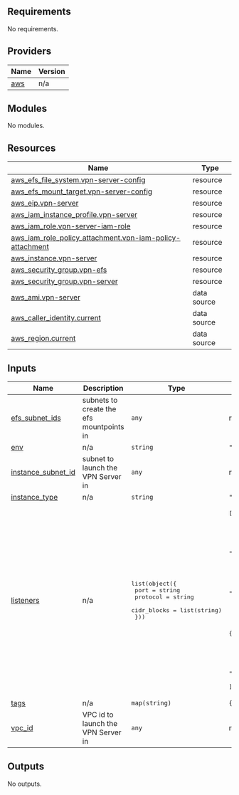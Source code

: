 ## Requirements

No requirements.

## Providers

| Name | Version |
|------|---------|
| <a name="provider_aws"></a> [aws](#provider\_aws) | n/a |

## Modules

No modules.

## Resources

| Name | Type |
|------|------|
| [aws_efs_file_system.vpn-server-config](https://registry.terraform.io/providers/hashicorp/aws/latest/docs/resources/efs_file_system) | resource |
| [aws_efs_mount_target.vpn-server-config](https://registry.terraform.io/providers/hashicorp/aws/latest/docs/resources/efs_mount_target) | resource |
| [aws_eip.vpn-server](https://registry.terraform.io/providers/hashicorp/aws/latest/docs/resources/eip) | resource |
| [aws_iam_instance_profile.vpn-server](https://registry.terraform.io/providers/hashicorp/aws/latest/docs/resources/iam_instance_profile) | resource |
| [aws_iam_role.vpn-server-iam-role](https://registry.terraform.io/providers/hashicorp/aws/latest/docs/resources/iam_role) | resource |
| [aws_iam_role_policy_attachment.vpn-iam-policy-attachment](https://registry.terraform.io/providers/hashicorp/aws/latest/docs/resources/iam_role_policy_attachment) | resource |
| [aws_instance.vpn-server](https://registry.terraform.io/providers/hashicorp/aws/latest/docs/resources/instance) | resource |
| [aws_security_group.vpn-efs](https://registry.terraform.io/providers/hashicorp/aws/latest/docs/resources/security_group) | resource |
| [aws_security_group.vpn-server](https://registry.terraform.io/providers/hashicorp/aws/latest/docs/resources/security_group) | resource |
| [aws_ami.vpn-server](https://registry.terraform.io/providers/hashicorp/aws/latest/docs/data-sources/ami) | data source |
| [aws_caller_identity.current](https://registry.terraform.io/providers/hashicorp/aws/latest/docs/data-sources/caller_identity) | data source |
| [aws_region.current](https://registry.terraform.io/providers/hashicorp/aws/latest/docs/data-sources/region) | data source |

## Inputs

| Name | Description | Type | Default | Required |
|------|-------------|------|---------|:--------:|
| <a name="input_efs_subnet_ids"></a> [efs\_subnet\_ids](#input\_efs\_subnet\_ids) | subnets to create the efs mountpoints in | `any` | n/a | yes |
| <a name="input_env"></a> [env](#input\_env) | n/a | `string` | `"prod"` | no |
| <a name="input_instance_subnet_id"></a> [instance\_subnet\_id](#input\_instance\_subnet\_id) | subnet to launch the VPN Server in | `any` | n/a | yes |
| <a name="input_instance_type"></a> [instance\_type](#input\_instance\_type) | n/a | `string` | `"t3.small"` | no |
| <a name="input_listeners"></a> [listeners](#input\_listeners) | n/a | <pre>list(object({<br>    port        = string<br>    protocol    = string<br>    cidr_blocks = list(string)<br>  }))</pre> | <pre>[<br>  {<br>    "cidr_blocks": [<br>      "0.0.0.0/0"<br>    ],<br>    "port": "51820",<br>    "protocol": "udp"<br>  },<br>  {<br>    "cidr_blocks": [<br>      "0.0.0.0/0"<br>    ],<br>    "port": "80",<br>    "protocol": "tcp"<br>  },<br>  {<br>    "cidr_blocks": [<br>      "0.0.0.0/0"<br>    ],<br>    "port": "443",<br>    "protocol": "tcp"<br>  }<br>]</pre> | no |
| <a name="input_tags"></a> [tags](#input\_tags) | n/a | `map(string)` | `{}` | no |
| <a name="input_vpc_id"></a> [vpc\_id](#input\_vpc\_id) | VPC id to launch the VPN Server in | `any` | n/a | yes |

## Outputs

No outputs.
